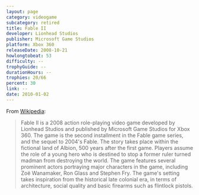 ```yaml
---
layout: page
category: videogame
subcategory: retired
title: Fable II
developer: Lionhead Studios
publisher: Microsoft Game Studios
platform: Xbox 360
releaseDate: 2008-10-21
howlongtobeat: 53
difficulty: --
trophyGuide: --
durationHours: --
trophies: 20/66
percent: 30
link: --
date: 2010-01-02
---
```


From [Wikipedia](https://en.wikipedia.org/wiki/Fable_II):

> Fable II is a 2008 action role-playing video game developed by Lionhead Studios and published by Microsoft Game Studios for Xbox 360. The game is the second installment in the Fable game series, and the sequel to 2004's Fable. The story takes place within the fictional land of Albion, 500 years after the first game. Players assume the role of a young hero who is destined to stop a former ruler turned madman from destroying the world. The game features several prominent actors portraying major characters in the game, including Zoë Wanamaker, Ron Glass and Stephen Fry. The game's setting takes inspiration from the historical late colonial era, in terms of architecture, social quality and basic firearms such as flintlock pistols.
